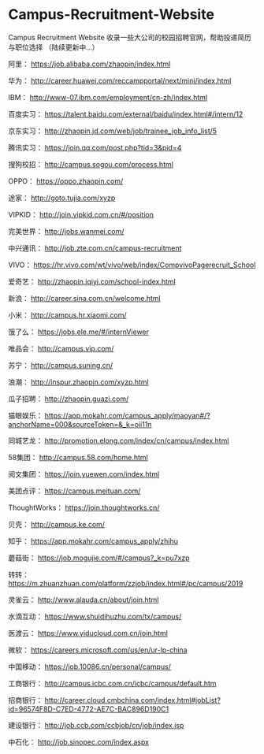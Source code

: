 # Campus-Recruitment-Website
Campus Recruitment Website 收录一些大公司的校园招聘官网，帮助投递简历与职位选择
（陆续更新中...）

阿里：
https://job.alibaba.com/zhaopin/index.html

华为：
http://career.huawei.com/reccampportal/next/mini/index.html

IBM：
http://www-07.ibm.com/employment/cn-zh/index.html

百度实习：
https://talent.baidu.com/external/baidu/index.html#/intern/12

京东实习：
http://zhaopin.jd.com/web/job/trainee_job_info_list/5

腾讯实习：
https://join.qq.com/post.php?tid=3&pid=4

搜狗校招：
http://campus.sogou.com/process.html

OPPO：
https://oppo.zhaopin.com/

途家：
http://goto.tujia.com/xyzp

VIPKID：
http://join.vipkid.com.cn/#/position

完美世界：
http://jobs.wanmei.com/

中兴通讯：
http://job.zte.com.cn/campus-recruitment

VIVO：
https://hr.vivo.com/wt/vivo/web/index/CompvivoPagerecruit_School

爱奇艺：
http://zhaopin.iqiyi.com/school-index.html

新浪：
http://career.sina.com.cn/welcome.html

小米：
http://campus.hr.xiaomi.com/

饿了么：
https://jobs.ele.me/#/internViewer

唯品会：
http://campus.vip.com/

苏宁：
http://campus.suning.cn/

浪潮：
http://inspur.zhaopin.com/xyzp.html

瓜子招聘：
http://zhaopin.guazi.com/

猫眼娱乐：
https://app.mokahr.com/campus_apply/maoyan#/?anchorName=000&sourceToken=&_k=oii11n

同城艺龙：
http://promotion.elong.com/index/cn/campus/index.html

58集团：
http://campus.58.com/home.html

阅文集团：
https://join.yuewen.com/index.html

美团点评：
https://campus.meituan.com/

ThoughtWorks：
https://join.thoughtworks.cn/

贝壳：
http://campus.ke.com/

知乎：
https://app.mokahr.com/campus_apply/zhihu

蘑菇街：
https://job.mogujie.com/#/campus?_k=pu7xzp

转转：
https://m.zhuanzhuan.com/platform/zzjob/index.html#/pc/campus/2019

灵雀云：
http://www.alauda.cn/about/join.html

水滴互动：
https://www.shuidihuzhu.com/tx/campus/

医渡云：
https://www.yiducloud.com.cn/join.html

微软：
https://careers.microsoft.com/us/en/ur-lp-china

中国移动：
https://job.10086.cn/personal/campus/

工商银行：
http://campus.icbc.com.cn/icbc/campus/default.htm

招商银行：
http://career.cloud.cmbchina.com/index.html#jobList?id=96574F8D-C7ED-4772-AE7C-BAC896D190C1

建设银行：
http://job.ccb.com/ccbjob/cn/job/index.jsp

中石化：
http://job.sinopec.com/index.aspx

